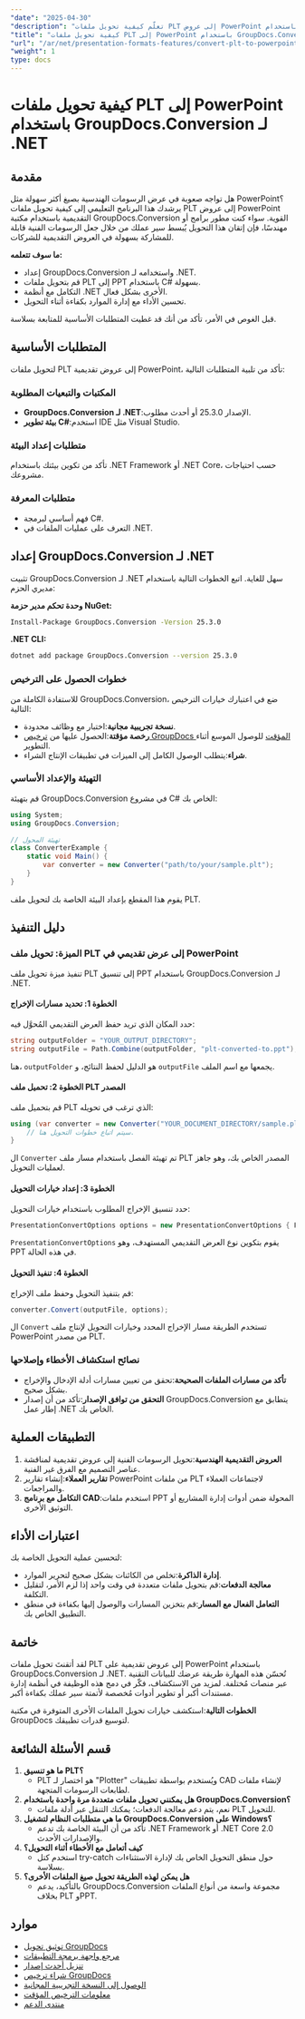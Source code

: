 ```yaml
---
"date": "2025-04-30"
"description": "تعلّم كيفية تحويل ملفات PLT إلى عروض PowerPoint بسهولة باستخدام GroupDocs.Conversion لـ .NET. اتبع هذا الدليل المفصل لتحسين سير عملك الهندسي."
"title": "كيفية تحويل ملفات PLT إلى PowerPoint باستخدام GroupDocs.Conversion لـ .NET (دليل خطوة بخطوة)"
"url": "/ar/net/presentation-formats-features/convert-plt-to-powerpoint-groupdocs-conversion-net/"
"weight": 1
type: docs
---
```

# كيفية تحويل ملفات PLT إلى PowerPoint باستخدام GroupDocs.Conversion لـ .NET

## مقدمة

هل تواجه صعوبة في عرض الرسومات الهندسية بصيغ أكثر سهولة مثل PowerPoint؟ يرشدك هذا البرنامج التعليمي إلى كيفية تحويل ملفات PLT إلى عروض PowerPoint التقديمية باستخدام مكتبة GroupDocs.Conversion القوية. سواء كنت مطور برامج أو مهندسًا، فإن إتقان هذا التحويل يُبسط سير عملك من خلال جعل الرسومات الفنية قابلة للمشاركة بسهولة في العروض التقديمية للشركات.

**ما سوف تتعلمه:**
- إعداد GroupDocs.Conversion واستخدامه لـ .NET.
- قم بتحويل ملفات PLT إلى PPT باستخدام C# بسهولة.
- التكامل مع أنظمة .NET الأخرى بشكل فعال.
- تحسين الأداء مع إدارة الموارد بكفاءة أثناء التحويل.

قبل الغوص في الأمر، تأكد من أنك قد غطيت المتطلبات الأساسية للمتابعة بسلاسة.

## المتطلبات الأساسية
لتحويل ملفات PLT إلى عروض تقديمية PowerPoint، تأكد من تلبية المتطلبات التالية:

### المكتبات والتبعيات المطلوبة
- **GroupDocs.Conversion لـ .NET**:الإصدار 25.3.0 أو أحدث مطلوب.
- **بيئة تطوير C#**:استخدم IDE مثل Visual Studio.

### متطلبات إعداد البيئة
تأكد من تكوين بيئتك باستخدام .NET Framework أو .NET Core، حسب احتياجات مشروعك.

### متطلبات المعرفة
- فهم أساسي لبرمجة C#.
- التعرف على عمليات الملفات في .NET.

## إعداد GroupDocs.Conversion لـ .NET
تثبيت GroupDocs.Conversion لـ .NET سهل للغاية. اتبع الخطوات التالية باستخدام مديري الحزم:

**وحدة تحكم مدير حزمة NuGet:**

```bash
Install-Package GroupDocs.Conversion -Version 25.3.0
```

**.NET CLI:**

```bash
dotnet add package GroupDocs.Conversion --version 25.3.0
```

### خطوات الحصول على الترخيص
للاستفادة الكاملة من GroupDocs.Conversion، ضع في اعتبارك خيارات الترخيص التالية:

- **نسخة تجريبية مجانية**:اختبار مع وظائف محدودة.
- **رخصة مؤقتة**:الحصول عليها من [ترخيص GroupDocs المؤقت](https://purchase.groupdocs.com/temporary-license/) للوصول الموسع أثناء التطوير.
- **شراء**:يتطلب الوصول الكامل إلى الميزات في تطبيقات الإنتاج الشراء.

### التهيئة والإعداد الأساسي
قم بتهيئة GroupDocs.Conversion في مشروع C# الخاص بك:

```csharp
using System;
using GroupDocs.Conversion;

// تهيئة المحول
class ConverterExample {
    static void Main() {
        var converter = new Converter("path/to/your/sample.plt");
    }
}
```
يقوم هذا المقطع بإعداد البيئة الخاصة بك لتحويل ملف PLT.

## دليل التنفيذ

### الميزة: تحويل ملف PLT إلى عرض تقديمي في PowerPoint
تنفيذ ميزة تحويل ملف PLT إلى تنسيق PPT باستخدام GroupDocs.Conversion لـ .NET.

#### الخطوة 1: تحديد مسارات الإخراج
حدد المكان الذي تريد حفظ العرض التقديمي المُحوَّل فيه:

```csharp
string outputFolder = "YOUR_OUTPUT_DIRECTORY";
string outputFile = Path.Combine(outputFolder, "plt-converted-to.ppt");
```
هنا، `outputFolder` هو الدليل لحفظ النتائج، و `outputFile` يجمعها مع اسم الملف.

#### الخطوة 2: تحميل ملف PLT المصدر
قم بتحميل ملف PLT الذي ترغب في تحويله:

```csharp
using (var converter = new Converter("YOUR_DOCUMENT_DIRECTORY/sample.plt")) {
    // سيتم اتباع خطوات التحويل هنا.
}
```
ال `Converter` تم تهيئة الفصل باستخدام مسار ملف PLT المصدر الخاص بك، وهو جاهز لعمليات التحويل.

#### الخطوة 3: إعداد خيارات التحويل
حدد تنسيق الإخراج المطلوب باستخدام خيارات التحويل:

```csharp
PresentationConvertOptions options = new PresentationConvertOptions { Format = PresentationFileType.Ppt };
```
`PresentationConvertOptions` يقوم بتكوين نوع العرض التقديمي المستهدف، وهو PPT في هذه الحالة.

#### الخطوة 4: تنفيذ التحويل
قم بتنفيذ التحويل وحفظ ملف الإخراج:

```csharp
converter.Convert(outputFile, options);
```
ال `Convert` تستخدم الطريقة مسار الإخراج المحدد وخيارات التحويل لإنتاج ملف PowerPoint من مصدر PLT.

### نصائح استكشاف الأخطاء وإصلاحها
- **تأكد من مسارات الملفات الصحيحة**:تحقق من تعيين مسارات أدلة الإدخال والإخراج بشكل صحيح.
- **التحقق من توافق الإصدار**:تأكد من أن إصدار GroupDocs.Conversion يتطابق مع إطار عمل .NET الخاص بك.

## التطبيقات العملية
1. **العروض التقديمية الهندسية**:تحويل الرسومات الفنية إلى عروض تقديمية لمناقشة عناصر التصميم مع الفرق غير الفنية.
2. **تقارير العملاء**:إنشاء تقارير PowerPoint من ملفات PLT لاجتماعات العملاء والمراجعات.
3. **التكامل مع برنامج CAD**:استخدم ملفات PPT المحولة ضمن أدوات إدارة المشاريع أو التوثيق الأخرى.

## اعتبارات الأداء
لتحسين عملية التحويل الخاصة بك:
- **إدارة الذاكرة**:تخلص من الكائنات بشكل صحيح لتحرير الموارد.
- **معالجة الدفعات**:قم بتحويل ملفات متعددة في وقت واحد إذا لزم الأمر، لتقليل التكلفة.
- **التعامل الفعال مع المسار**:قم بتخزين المسارات والوصول إليها بكفاءة في منطق التطبيق الخاص بك.

## خاتمة
لقد أتقنتَ تحويل ملفات PLT إلى عروض تقديمية على PowerPoint باستخدام GroupDocs.Conversion لـ .NET. تُحسّن هذه المهارة طريقة عرضك للبيانات التقنية عبر منصات مُختلفة. لمزيد من الاستكشاف، فكّر في دمج هذه الوظيفة في أنظمة إدارة مستندات أكبر أو تطوير أدوات مُخصصة لأتمتة سير عملك بكفاءة أكبر.

**الخطوات التالية**:استكشف خيارات تحويل الملفات الأخرى المتوفرة في مكتبة GroupDocs لتوسيع قدرات تطبيقك.

## قسم الأسئلة الشائعة
1. **ما هو تنسيق PLT؟**
   - PLT هو اختصار لـ "Plotter" ويُستخدم بواسطة تطبيقات CAD لإنشاء ملفات لطابعات الرسومات المتجهة.
2. **هل يمكنني تحويل ملفات متعددة مرة واحدة باستخدام GroupDocs.Conversion؟**
   - نعم، يتم دعم معالجة الدفعات؛ يمكنك التنقل عبر أدلة ملفات PLT للتحويل.
3. **ما هي متطلبات النظام لتشغيل GroupDocs.Conversion على Windows؟**
   - تأكد من أن البيئة الخاصة بك تدعم .NET Framework أو .NET Core 2.0 والإصدارات الأحدث.
4. **كيف أتعامل مع الأخطاء أثناء التحويل؟**
   - استخدم كتل try-catch حول منطق التحويل الخاص بك لإدارة الاستثناءات بسلاسة.
5. **هل يمكن لهذه الطريقة تحويل صيغ الملفات الأخرى؟**
   - بالتأكيد، يدعم GroupDocs.Conversion مجموعة واسعة من أنواع الملفات بخلاف PLT وPPT.

## موارد
- [توثيق تحويل GroupDocs](https://docs.groupdocs.com/conversion/net/)
- [مرجع واجهة برمجة التطبيقات](https://reference.groupdocs.com/conversion/net/)
- [تنزيل أحدث إصدار](https://releases.groupdocs.com/conversion/net/)
- [شراء ترخيص GroupDocs](https://purchase.groupdocs.com/buy)
- [الوصول إلى النسخة التجريبية المجانية](https://releases.groupdocs.com/conversion/net/)
- [معلومات الترخيص المؤقت](https://purchase.groupdocs.com/temporary-license/)
- [منتدى الدعم](https://forum.groupdocs.com/c/conversion/10)